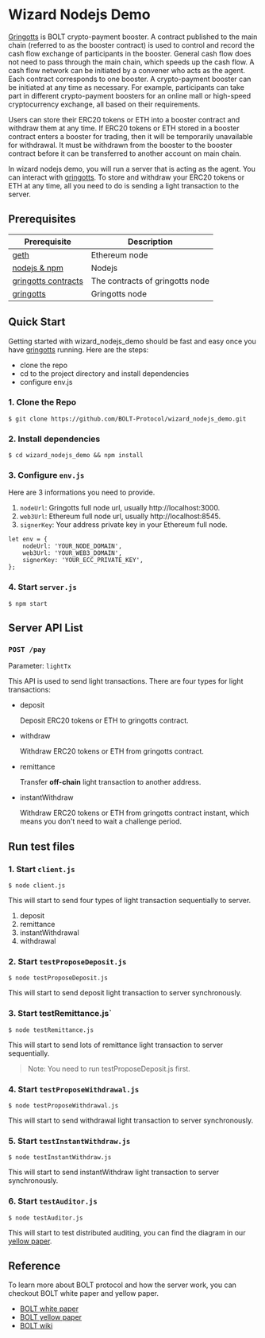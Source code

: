 # Wizard Nodejs Demo

[Gringotts](https://github.com/BOLT-Protocol/gringotts) is BOLT crypto-payment booster. A contract published to the main chain (referred to as the booster contract) is used to control and record the cash flow exchange of participants in the booster. General cash flow does not need to pass through the main chain, which speeds up the cash flow. A cash flow network can be initiated by a convener who acts as the agent. Each contract corresponds to one booster. A crypto-payment booster can be initiated at any time as necessary. For example, participants can take part in different crypto-payment boosters for an online mall or high-speed cryptocurrency exchange, all based on their requirements.

Users can store their ERC20 tokens or ETH into a booster contract and withdraw them at any time. If ERC20 tokens or ETH stored in a booster contract enters a booster for trading, then it will be temporarily unavailable for withdrawal. It must be withdrawn from the booster to the booster contract before it can be transferred to another account on main chain.

In wizard nodejs demo, you will run a server that is acting as the agent. You can interact with [gringotts](https://github.com/BOLT-Protocol/gringotts). To store and withdraw your ERC20 tokens or ETH at any time, all you need to do is sending a light transaction to the server.

## Prerequisites
|               Prerequisite                       |                 Description              |
|--------------------------------------------------|------------------------------------------|
|[geth](https://github.com/ethereum/go-ethereum)   | Ethereum node                            |
|[nodejs & npm](https://nodejs.org/)               | Nodejs                                   |
|[gringotts contracts](https://github.com/BOLT-Protocol/contracts)| The contracts of gringotts node |
|[gringotts](https://github.com/BOLT-Protocol/gringotts)| Gringotts node                      |


## Quick Start
Getting started with wizard_nodejs_demo should be fast and easy once you have [gringotts](https://github.com/BOLT-Protocol/gringotts) running. Here are the steps:
* clone the repo
* cd to the project directory and install dependencies
* configure env.js

### 1. Clone the Repo
```
$ git clone https://github.com/BOLT-Protocol/wizard_nodejs_demo.git
```

### 2. Install dependencies
```
$ cd wizard_nodejs_demo && npm install
```

### 3. Configure `env.js`
Here are 3 informations you need to provide.

1. `nodeUrl`: Gringotts full node url, usually http://localhost:3000.
2. `web3Url`: Ethereum full node url, usually http://localhost:8545.
3. `signerKey`: Your address private key in your Ethereum full node.
```
let env = {
    nodeUrl: 'YOUR_NODE_DOMAIN',
    web3Url: 'YOUR_WEB3_DOMAIN',
    signerKey: 'YOUR_ECC_PRIVATE_KEY',
};
```

### 4. Start `server.js`
```
$ npm start
```

## Server API List
### `POST /pay`
Parameter: `lightTx`

This API is used to send light transactions.
There are four types for light transactions:
* deposit

  Deposit ERC20 tokens or ETH to gringotts contract.

* withdraw

  Withdraw ERC20 tokens or ETH from gringotts contract.

* remittance

  Transfer **off-chain** light transaction to another address.
  
* instantWithdraw

  Withdraw ERC20 tokens or ETH from gringotts contract instant, which means you don't need to wait a challenge period.

## Run test files
### 1. Start `client.js`
```
$ node client.js
```
This will start to send four types of light transaction sequentially to server.
1. deposit
2. remittance
3. instantWithdrawal
4. withdrawal

### 2. Start `testProposeDeposit.js`
```
$ node testProposeDeposit.js
```
This will start to send deposit light transaction to server synchronously.

### 3. Start testRemittance.js`
```
$ node testRemittance.js
```
This will start to send lots of remittance light transaction to server sequentially.
> Note: You need to run testProposeDeposit.js first.

### 4. Start `testProposeWithdrawal.js`
```
$ node testProposeWithdrawal.js
```
This will start to send withdrawal light transaction to server synchronously.

### 5. Start `testInstantWithdraw.js`
```
$ node testInstantWithdraw.js
```
This will start to send instantWithdraw light transaction to server synchronously.

### 6. Start `testAuditor.js`
```
$ node testAuditor.js
```
This will start to test distributed auditing, you can find the diagram in our [yellow paper](https://github.com/BOLT-Protocol/wiki/blob/master/yellow_paper_eng.md#%E5%88%86%E6%95%A3%E5%BC%8F%E7%A8%BD%E6%A0%B8-distributed-auditing).

## Reference
To learn more about BOLT protocol and how the server work, you can checkout BOLT white paper and yellow paper.

* [BOLT white paper](https://github.com/BOLT-Protocol/wiki/blob/master/white_paper_20180416.pdf)
* [BOLT yellow paper](https://github.com/BOLT-Protocol/wiki/blob/master/yellow_paper_eng.md)
* [BOLT wiki](https://github.com/BOLT-Protocol/wiki)